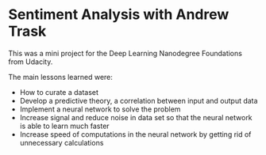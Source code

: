 # Sentiment Analysis with Andrew Trask

This was a mini project for the Deep Learning Nanodegree Foundations from Udacity.

The main lessons learned were:
- How to curate a dataset
- Develop a predictive theory, a correlation between input and output data
- Implement a neural network to solve the problem
- Increase signal and reduce noise in data set so that the neural network is able to learn much faster
- Increase speed of computations in the neural network by getting rid of unnecessary calculations
